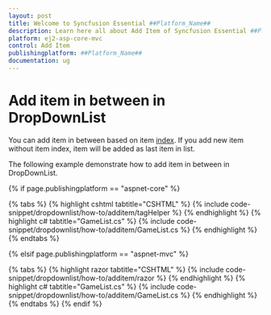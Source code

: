 ```yaml
---
layout: post
title: Welcome to Syncfusion Essential ##Platform_Name##
description: Learn here all about Add Item of Syncfusion Essential ##Platform_Name## widgets based on HTML5 and jQuery.
platform: ej2-asp-core-mvc
control: Add Item
publishingplatform: ##Platform_Name##
documentation: ug
---
```



# Add item in between in DropDownList

You can add item in between based on item [index](https://help.syncfusion.com/cr/cref_files/aspnetcore-js2/Syncfusion.EJ2~Syncfusion.EJ2.DropDowns.DropDownList~Index.html). If you add new item without item index, item will be added as last item in list.

The following example demonstrate how to add item in between in DropDownList.

{% if page.publishingplatform == "aspnet-core" %}

{% tabs %}
{% highlight cshtml tabtitle="CSHTML" %}
{% include code-snippet/dropdownlist/how-to/additem/tagHelper %}
{% endhighlight %}
{% highlight c# tabtitle="GameList.cs" %}
{% include code-snippet/dropdownlist/how-to/additem/GameList.cs %}
{% endhighlight %}
{% endtabs %}

{% elsif page.publishingplatform == "aspnet-mvc" %}

{% tabs %}
{% highlight razor tabtitle="CSHTML" %}
{% include code-snippet/dropdownlist/how-to/additem/razor %}
{% endhighlight %}
{% highlight c# tabtitle="GameList.cs" %}
{% include code-snippet/dropdownlist/how-to/additem/GameList.cs %}
{% endhighlight %}
{% endtabs %}
{% endif %}

